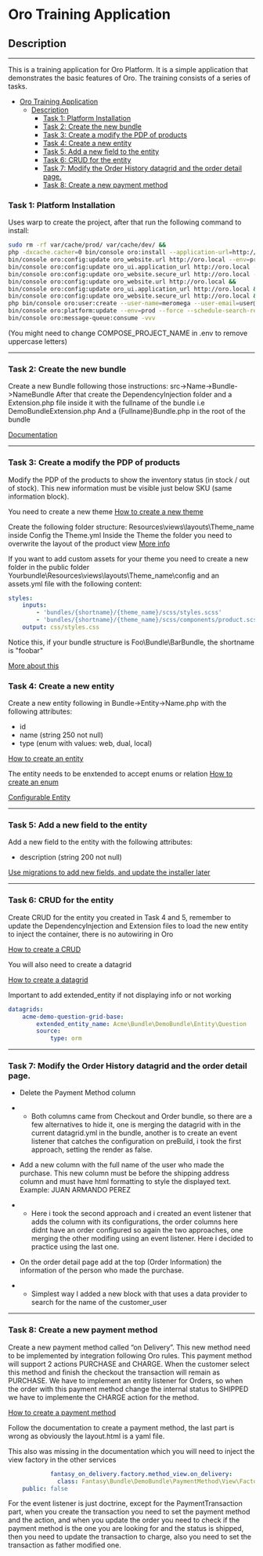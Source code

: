 Oro Training Application
==================================

## Description

--------------------

This is a training application for Oro Platform. It is a simple application that demonstrates the basic features of Oro.
The training consists of a series of tasks.

<!-- TOC -->
* [Oro Training Application](#oro-training-application)
  * [Description](#description)
    * [Task 1: Platform Installation](#task-1-platform-installation)
    * [Task 2: Create the new bundle](#task-2-create-the-new-bundle)
    * [Task 3: Create a modify the PDP of products](#task-3-create-a-modify-the-pdp-of-products)
    * [Task 4: Create a new entity](#task-4-create-a-new-entity)
    * [Task 5: Add a new field to the entity](#task-5-add-a-new-field-to-the-entity)
    * [Task 6: CRUD for the entity](#task-6-crud-for-the-entity)
    * [Task 7: Modify the Order History datagrid and the order detail page.](#task-7-modify-the-order-history-datagrid-and-the-order-detail-page)
    * [Task 8: Create a new payment method](#task-8-create-a-new-payment-method)
<!-- TOC -->

### Task 1: Platform Installation
Uses warp to create the project, after that run the following command to install:
```bash
sudo rm -rf var/cache/prod/ var/cache/dev/ &&
php -dxcache.cacher=0 bin/console oro:install --application-url=http://oro.local --env=prod --user-name=admin --user-email=admin@example.com --user-firstname=John --user-lastname=Doe --user-password=admin --sample-data=y --organization-name="Oro" --language=en --formatting-code=en --timeout=10000 &&
bin/console oro:config:update oro_website.url http://oro.local --env=prod &&
bin/console oro:config:update oro_ui.application_url http://oro.local --env=prod &&
bin/console oro:config:update oro_website.secure_url http://oro.local --env=prod &&
bin/console oro:config:update oro_website.url http://oro.local &&
bin/console oro:config:update oro_ui.application_url http://oro.local &&
bin/console oro:config:update oro_website.secure_url http://oro.local &&
php bin/console oro:user:create --user-name=meromega --user-email=user@admin.com --user-firstname=user --user-lastname=Admin2 --user-password=admintest --user-role=ROLE_ADMINISTRATOR --user-business-unit="Acme, General" &&
bin/console oro:platform:update --env=prod --force --schedule-search-reindexation &&
bin/console oro:message-queue:consume -vvv
```
(You might need to change COMPOSE_PROJECT_NAME in .env to remove uppercase letters)

--------------------------

### Task 2: Create the new bundle
Create a new Bundle following those instructions:
src->Name->Bundle->NameBundle
After that create the DependencyInjection folder and a Extension.php file inside it with the fullname of the bundle i.e DemoBundleExtension.php
And a {Fullname}Bundle.php in the root of the bundle

[Documentation](https://doc.oroinc.com/5.1/backend/extension/create-bundle/)

--------------------------

### Task 3: Create a modify the PDP of products
Modify the PDP of the products to show the inventory status (in stock / out of stock). This new information must be visible just below SKU (same information block).

You need to create a new theme
[How to create a new theme](https://doc.oroinc.com/5.1/frontend/storefront/quick-start/)

Create the following folder structure:
Resources\views\layouts\Theme_name
inside Config the Theme.yml
Inside the Theme the folder you need to overwrite the layout of the product view
[More info](https://doc.oroinc.com/5.1/frontend/storefront/quick-start/#change-existing-pages-structure)

If you want to add custom assets for your theme you need to create a new folder in the public folder
Yourbundle\Resources\views\layouts\Theme_name\config
and an assets.yml file with the following content:
```yml
styles:
    inputs:
        - 'bundles/{shortname}/{theme_name}/scss/styles.scss'
        - 'bundles/{shortname}/{theme_name}/scss/components/product.scss'
    output: css/styles.css
```
Notice this, if your bundle structure is Foo\Bundle\BarBundle, the shortname is "foobar"

[More about this](https://doc.oroinc.com/5.1/frontend/storefront/css/)

### Task 4: Create a new entity
Create a new entity following in Bundle->Entity->Name.php with the following attributes:
- id
- name (string 250 not null)
- type (enum with values: web, dual, local)

[How to create an entity](https://doc.oroinc.com/5.1/backend/entities/create-entities/)

The entity needs to be enxtended to accept enums or relation
[How to create an enum](https://doc.oroinc.com/5.1/backend/entities/extend-entities/enums/)

[Configurable Entity](https://doc.oroinc.com/5.1/backend/entities/config-entities/)

--------------------------
### Task 5: Add a new field to the entity
Add a new field to the entity with the following attributes:
- description (string 200 not null)

[Use migrations to add new fields, and update the installer later](https://doc.oroinc.com/5.1/backend/entities/migration/#create-versioned-schema-migrations)

--------------------------
### Task 6: CRUD for the entity
Create CRUD for the entity you created in Task 4 and 5, remember to update the DependencyInjection and Extension files to load the new entity
to inject the container, there is no autowiring in Oro

[How to create a CRUD](https://doc.oroinc.com/5.1/backend/entities/crud/#dev-cookbook-framework-create-simple-crud)

You will also need to create a datagrid

[How to create a datagrid](https://doc.oroinc.com/5.1/backend/entities/data-grids/#complete-datagrid-configuration)

Important to add extended_entity if not displaying info or not working
```yml
datagrids:
    acme-demo-question-grid-base:
        extended_entity_name: Acme\Bundle\DemoBundle\Entity\Question
        source:
            type: orm
```

--------------------------

### Task 7: Modify the Order History datagrid and the order detail page.

- Delete the Payment Method column

- - Both columns came from Checkout and Order bundle, so there are a few alternatives to hide it, one is merging the datagrid
with in the current datagrid.yml in the bundle, another is to create an event listener that catches the configuration on preBuild,
i took the first approach, setting the render as false.

- Add a new column with the full name of the user who made the purchase. This new column must be before the shipping address column and must have html formatting to style the displayed text.
  Example:
  JUAN ARMANDO PEREZ
- - Here i took the second approach and i created an event listener that adds the column with its configurations, the order columns here
didnt have an order configured so again the two approaches, one merging the other modifing using an event listener. Here i decided to practice using the last one.

- On the order detail page add at the top (Order Information) the information of the person who made the purchase.
- - Simplest way I added a new block with that uses a data provider to search for the name of the customer_user
----

### Task 8: Create a new payment method

Create a new payment method called “on Delivery”. This new method need to be implemented by integration following Oro rules. This payment method will support 2 actions PURCHASE and CHARGE. When the customer select this method and finish the checkout the transaction will remain as PURCHASE.
We have to implement an entity listener for Orders, so when the order with this payment method change the internal status to SHIPPED we have to implemente the CHARGE action for the method.

[How to create a payment method](https://doc.oroinc.com/5.1/backend/extend-commerce/payment/#create-payment-method-integrations)

Follow the documentation to create a payment method, the last part is wrong as obviously the layout.html is a yaml file.

This also was missing in the documentation which you will need to inject the view factory in the other services

````yaml
            fantasy_on_delivery.factory.method_view.on_delivery:
              class: Fantasy\Bundle\DemoBundle\PaymentMethod\View\Factory\OnDeliveryViewFactory
    public: false
````

For the event listener is just doctrine, except for the PaymentTransaction part, when you create the transaction you need to set the payment method and the action, and when you update the order you need to check if the payment method is the one you are looking for and the status is shipped, then you need to update the transaction to charge, also you need to set the transaction as father modified one.

